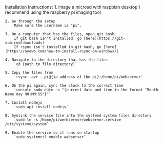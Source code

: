 Installation Instructions:
	1. Image a microsd with raspbian desktop
		I recommend using the raspberry pi imaging tool

	2. Go through the setup 
		Make sure the username is "pi".

	3. On a computer that has the files, open git bash. 
		If git bash isn't installed, go [here](https://git-scm.com/downloads)
		If rsync isn't installed in git bash, go [here](https://ayewo.com/how-to-install-rsync-on-windows/)

	4. Navigate to the directory that has the files
		`cd {path to file directory}`

	5. Copy the files from 
		`rsync -avr . pi@{ip address of the pi}:/home/pi/webserver`

	6. On the pi again, sync the clock to the correct time
		`console sudo date -s "{current date and time in the format "Month Name day HH:MM:SS"}"`

	7. Install nodejs
		`sudo apt install nodejs`

	8. Symlink the service file into the systemd system files directory
		`sudo ln -s /home/pi/werbserver/webserver.service /etc/systemd/system`

	9. Enable the service so it runs on startup
		`sudo systemctl enable webserver`